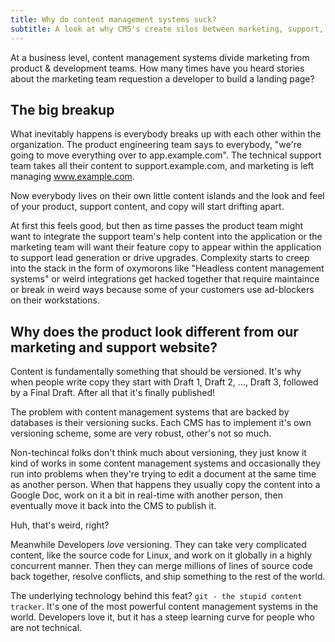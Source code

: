 ```yaml
---
title: Why do content management systems suck?
subtitle: A look at why CMS's create silos between marketing, support, & development teams and how to fix it
---
```


At a business level, content management systems divide marketing from product & development teams. How many times have you heard stories about the marketing team requestion a developer to build a landing page?

## The big breakup

What inevitably happens is everybody breaks up with each other within the organization. The product engineering team says to everybody, "we're going to move everything over to app.example.com". The technical support team takes all their content to support.example.com, and marketing is left managing www.example.com.

Now everybody lives on their own little content islands and the look and feel of your product, support content, and copy will start drifting apart.

At first this feels good, but then as time passes the product team might want to integrate the support team's help content into the application or the marketing team will want their feature copy to appear within the application to support lead generation or drive upgrades. Complexity starts to creep into the stack in the form of oxymorons like "Headless content management systems" or weird integrations get hacked together that require maintaince or break in weird ways because some of your customers use ad-blockers on their workstations.

## Why does the product look different from our marketing and support website?

Content is fundamentally something that should be versioned. It's why when people write copy they start with Draft 1, Draft 2, ..., Draft 3, followed by a Final Draft. After all that it's finally published!

The problem with content management systems that are backed by databases is their versioning sucks. Each CMS has to implement it's own versioning scheme, some are very robust, other's not so much.

Non-techincal folks don't think much about versioning, they just know it kind of works in some content management systems and occasionally they run into problems when they're trying to edit a document at the same time as another person. When that happens they usually copy the content into a Google Doc, work on it a bit in real-time with another person, then eventually move it back into the CMS to publish it.

Huh, that's weird, right?

Meanwhile Developers *love* versioning. They can take very complicated content, like the source code for Linux, and work on it globally in a highly concurrent manner. Then they can merge millions of lines of source code back together, resolve conflicts, and ship something to the rest of the world.

The underlying technology behind this feat? `git - the stupid content tracker`. It's one of the most powerful content management systems in the world. Developers love it, but it has a steep learning curve for people who are not technical.